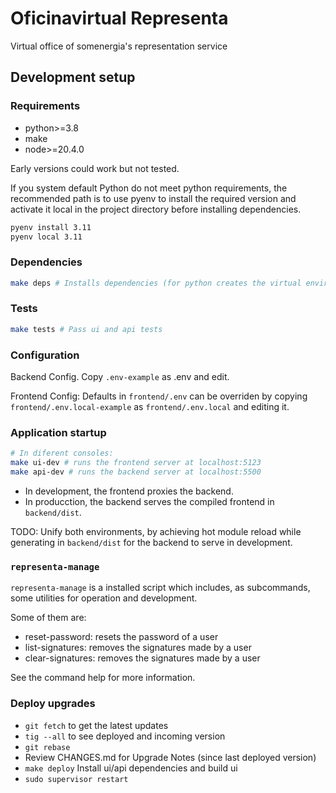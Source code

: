 # Oficinavirtual Representa

Virtual office of somenergia's representation service

## Development setup

### Requirements

- python>=3.8
- make
- node>=20.4.0

Early versions could work but not tested.

If you system default Python do not meet python requirements,
the recommended path is to use pyenv to install the required version
and activate it local in the project directory before installing dependencies.

```bash
pyenv install 3.11
pyenv local 3.11
```

### Dependencies

```bash
make deps # Installs dependencies (for python creates the virtual environment if missing)
```

### Tests

```bash
make tests # Pass ui and api tests
```

### Configuration

Backend Config. Copy `.env-example` as .env and edit.

Frontend Config: Defaults in `frontend/.env` can be overriden
by copying `frontend/.env.local-example` as `frontend/.env.local` and editing it.

### Application startup

```bash
# In diferent consoles:
make ui-dev # runs the frontend server at localhost:5123
make api-dev # runs the backend server at localhost:5500
```

- In development, the frontend proxies the backend.
- In producction, the backend serves the compiled frontend in `backend/dist`.

TODO: Unify both environments, by achieving hot module reload
while generating in `backend/dist` for the backend to serve in development.

### `representa-manage`

`representa-manage` is a installed script which includes, as subcommands, some utilities for operation and development.

Some of them are:

- reset-password: resets the password of a user
- list-signatures: removes the signatures made by a user
- clear-signatures: removes the signatures made by a user

See the command help for more information.

### Deploy upgrades

- `git fetch` to get the latest updates
- `tig --all` to see deployed and incoming version
- `git rebase`
- Review CHANGES.md for Upgrade Notes (since last deployed version)
- `make deploy`  Install ui/api dependencies and build ui
- `sudo supervisor restart`
